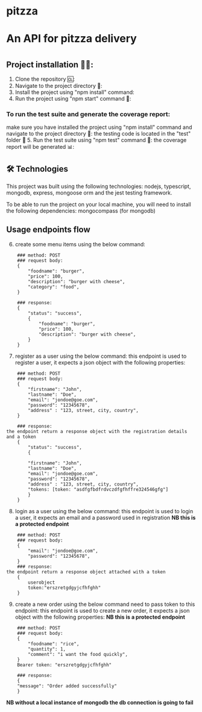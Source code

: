 # pitzza
<h1>An API for pitzza delivery<h1>

## Project installation 💾💾:

1. Clone the repository 🆑:
2. Navigate to the  project directory 🧭:
3. Install the project using "npm install" command:
4. Run the project using "npm start" command 👟:

### To run the test suite and generate the coverage report:
  make sure you have installed the project using "npm install" command
  and navigate to the project directory 🧭:
  the testing code is located in the "test" folder 📂
5. Run the test suite using "npm test" command 🧪:
   the coverage report will be generated 📊:

## 🛠 Technologies
This project was built using the following technologies:
    nodejs, typescript, mongodb, express, mongoose orm and the jest testing framework.

To be able to run the project on your local machine, you will need to install the following dependencies:
   mongocompass (for mongodb)

## Usage endpoints flow

6. create some menu items using the below command:
```### endpoint: /create/menu
    ### method: POST
    ### request body:
    {
        "foodname": "burger",
        "price": 100,
        "description": "burger with cheese",
        "category": "food",
    }

    ### response:
    {
        "status": "success",
        {
            "foodname": "burger",
            "price": 100,
            "description": "burger with cheese",
        }
    }
```
7. register as a user using the below command:
this endpoint is used to register a user, it expects a json object with the following properties:
```### endpoint: /registration
    ### method: POST
    ### request body:
    {
        "firstname": "John",
        "lastname": "Doe",
        "email": "jondoe@goe.com",
        "password": "12345678",
        "address" : "123, street, city, country",
    }

    ### response:
the endpoint return a response object with the registration details and a token
    {
        "status": "success",
        {
            
        "firstname": "John",
        "lastname": "Doe",
        "email": "jondoe@goe.com",
        "password": "12345678",
        "address" : "123, street, city, country",
        "tokens: [token: "asdfgfbdfrdvczdfgfhffre324546gfg"]
        }
    }
```

8. login as a user using the below command:
this endpoint is used to login a user, it expects an email and a password used in registration 
<b>NB this is a protected endpoint</b>
```### endpoint: /login
    ### method: POST
    ### request body:
    {
        "email": "jondoe@goe.com",
        "password": "12345678",
    }
    ### response:
the endpoint return a response object attached with a token
    {
        userobject
        token:"erszretgdgyjcfhfghh"
    }
```

9. create a new order using the below command need to pass token to this endpoint:
this endpoint is used to create a new order, it expects a json object with the following properties:
<b>NB this is a protected endpoint</b>
```### endpoint: /create/order
    ### method: POST
    ### request body:
    {
        "foodname": "rice",
        "quantity": 1,
        "comment": "i want the food quickly",
    }
    Bearer token: "erszretgdgyjcfhfghh"

    ### response:
    {
    "message": "Order added successfully"
    }
```

<b>NB without a local instance of mongodb the db connection is going to fail</b>
